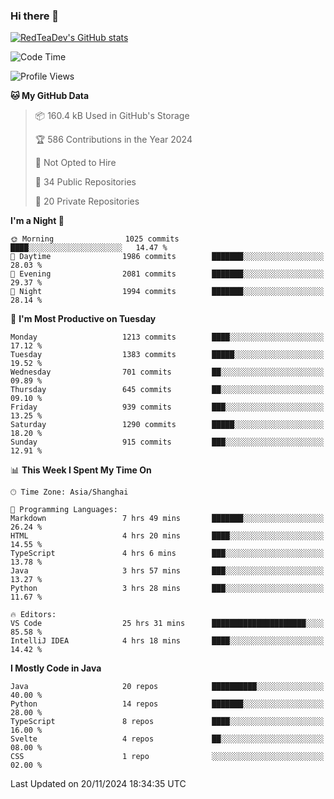 ### Hi there 👋

<!--
**RedTeaDev/RedTeaDev** is a ✨ _special_ ✨ repository because its `README.md` (this file) appears on your GitHub profile.

Here are some ideas to get you started:

- 🔭 I’m currently working on ...
- 🌱 I’m currently learning ...
- 👯 I’m looking to collaborate on ...
- 🤔 I’m looking for help with ...
- 💬 Ask me about ...
- 📫 How to reach me: ...
- 😄 Pronouns: ...
- ⚡ Fun fact: ...
-->

<!--
[![wakatime](https://wakatime.com/badge/user/6b101ed0-04c0-4490-9283-eb61f2efff96.svg)](https://wakatime.com/@6b101ed0-04c0-4490-9283-eb61f2efff96)
!-->

[![RedTeaDev's GitHub stats](https://github-readme-stats.vercel.app/api?username=RedTeaDev\&include_all_commits=true)](https://github.com/anuraghazra/github-readme-stats)
<!--
[![willianrod's wakatime stats](https://github-readme-stats.vercel.app/api/wakatime?username=RedTeaDev)](https://github.com/anuraghazra/github-readme-stats)
!-->
<!--START_SECTION:waka-->
![Code Time](http://img.shields.io/badge/Code%20Time-2%2C755%20hrs%2051%20mins-blue)

![Profile Views](http://img.shields.io/badge/Profile%20Views-0-blue)

**🐱 My GitHub Data** 

> 📦 160.4 kB Used in GitHub's Storage 
 > 
> 🏆 586 Contributions in the Year 2024
 > 
> 🚫 Not Opted to Hire
 > 
> 📜 34 Public Repositories 
 > 
> 🔑 20 Private Repositories 
 > 
**I'm a Night 🦉** 

```text
🌞 Morning                1025 commits        ████░░░░░░░░░░░░░░░░░░░░░   14.47 % 
🌆 Daytime                1986 commits        ███████░░░░░░░░░░░░░░░░░░   28.03 % 
🌃 Evening                2081 commits        ███████░░░░░░░░░░░░░░░░░░   29.37 % 
🌙 Night                  1994 commits        ███████░░░░░░░░░░░░░░░░░░   28.14 % 
```
📅 **I'm Most Productive on Tuesday** 

```text
Monday                   1213 commits        ████░░░░░░░░░░░░░░░░░░░░░   17.12 % 
Tuesday                  1383 commits        █████░░░░░░░░░░░░░░░░░░░░   19.52 % 
Wednesday                701 commits         ██░░░░░░░░░░░░░░░░░░░░░░░   09.89 % 
Thursday                 645 commits         ██░░░░░░░░░░░░░░░░░░░░░░░   09.10 % 
Friday                   939 commits         ███░░░░░░░░░░░░░░░░░░░░░░   13.25 % 
Saturday                 1290 commits        █████░░░░░░░░░░░░░░░░░░░░   18.20 % 
Sunday                   915 commits         ███░░░░░░░░░░░░░░░░░░░░░░   12.91 % 
```


📊 **This Week I Spent My Time On** 

```text
🕑︎ Time Zone: Asia/Shanghai

💬 Programming Languages: 
Markdown                 7 hrs 49 mins       ███████░░░░░░░░░░░░░░░░░░   26.24 % 
HTML                     4 hrs 20 mins       ████░░░░░░░░░░░░░░░░░░░░░   14.55 % 
TypeScript               4 hrs 6 mins        ███░░░░░░░░░░░░░░░░░░░░░░   13.78 % 
Java                     3 hrs 57 mins       ███░░░░░░░░░░░░░░░░░░░░░░   13.27 % 
Python                   3 hrs 28 mins       ███░░░░░░░░░░░░░░░░░░░░░░   11.67 % 

🔥 Editors: 
VS Code                  25 hrs 31 mins      █████████████████████░░░░   85.58 % 
IntelliJ IDEA            4 hrs 18 mins       ████░░░░░░░░░░░░░░░░░░░░░   14.42 % 
```

**I Mostly Code in Java** 

```text
Java                     20 repos            ██████████░░░░░░░░░░░░░░░   40.00 % 
Python                   14 repos            ███████░░░░░░░░░░░░░░░░░░   28.00 % 
TypeScript               8 repos             ████░░░░░░░░░░░░░░░░░░░░░   16.00 % 
Svelte                   4 repos             ██░░░░░░░░░░░░░░░░░░░░░░░   08.00 % 
CSS                      1 repo              ░░░░░░░░░░░░░░░░░░░░░░░░░   02.00 % 
```




 Last Updated on 20/11/2024 18:34:35 UTC
<!--END_SECTION:waka-->


